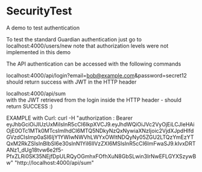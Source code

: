 # SecurityTest

A demo to test authentication

To test the standard Guardian authentication just go to localhost:4000/users/new
note that authorization levels were not implemented in this demo


The API authentication can be accessed with the following commands

localhost:4000/api/login?email=bob@example.com&password=secret12
should return success with JWT in the HTTP header


 localhost:4000/api/sum  
 with the JWT retrieved from the login inside the HTTP header - should return SUCCESS :)

EXAMPLE with Curl:
curl -H "authorization : Bearer eyJhbGciOiJIUzUxMiIsInR5cCI6IkpXVCJ9.eyJhdWQiOiJVc2VyOjEiLCJleHAiOjE0OTc1MTk0MTcsImlhdCI6MTQ5NDkyNzQxNywiaXNzIjoic2VjdXJpdHlfdGVzdCIsImp0aSI6IjY1YWIwNWVhLWYxOWItNDQyNy05ZGU2LTQzYmEzYTQxM2RkZSIsInBlbSI6e30sInN1YiI6IlVzZXI6MSIsInR5cCI6ImFwaSJ9.kIvxDRTANz1_dUg18tvw6e2f5-PfxZLRi0SK35NEjfDpULRQyOGmhxFOfhXuN8GbSLwin3IrNwEFLGYXSzywBw" "http://localhost:4000/api/sum"
